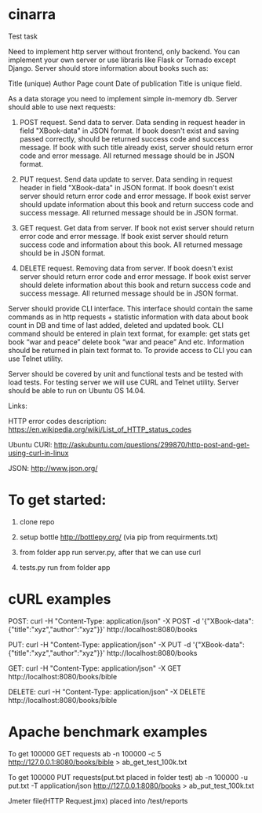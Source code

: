 # cinarra
Test task

Need to implement http server without frontend, only backend. You can implement your own server or use libraris like Flask or Tornado except Django. Server should store information about books such as:

Title (unique)
Author
Page count
Date of publication
Title is unique field.

As a data storage you need to implement simple in-memory db.
Server should able to use next requests:

1. POST request. Send data to server. Data sending in request header in field "XBook-data" in JSON format. If book doesn't exist and saving passed correctly, should be returned success code and success message. If book with such title already exist, server should return error code and error message. All returned message should be in JSON format.

2. PUT request. Send data update to server. Data sending in request header in field "XBook-data" in JSON format. If book doesn't exist server should return error code and error message. If book exist server should update information about this book and return success code and success message. All returned message should be in JSON format.

3. GET request. Get data from server. If book not exist server should return error code and error message. If book exist server should return success code and information about this book. All returned message should be in JSON format.

4. DELETE request. Removing data from server. If book doesn't exist server should return error code and error message. If book exist server should delete information about this book and return success code and success message. All returned message should be in JSON format.

Server should provide CLI interface. This interface should contain the same commands as in http requests + statistic information with data about book count in DB and time of last added, deleted and updated book. CLI command should be entered in plain text format, for example:
get stats
get book “war and peace”
delete book “war and peace”
And etc. Information should be returned in plain text format to. To provide access to CLI you can use Telnet utility.

Server should be covered by unit and functional tests and be tested with load tests.
For testing server we will use CURL and Telnet utility. Server should be able to run on Ubuntu OS 14.04.

Links:

HTTP error codes description: https://en.wikipedia.org/wiki/List_of_HTTP_status_codes

Ubuntu CURl: http://askubuntu.com/questions/299870/http-post-and-get-using-curl-in-linux

JSON: http://www.json.org/

# To get started:
1) clone repo

2) setup bottle http://bottlepy.org/  (via pip from requirments.txt)

3) from folder app run server.py, after that we can use curl

4) tests.py run from folder app

# cURL examples
POST: curl -H "Content-Type: application/json" -X POST -d '{"XBook-data":{"title":"xyz","author":"xyz"}}' http://localhost:8080/books

PUT: curl -H "Content-Type: application/json" -X PUT -d '{"XBook-data":{"title":"xyz","author":"xyz"}}' http://localhost:8080/books

GET: curl -H "Content-Type: application/json" -X GET http://localhost:8080/books/bible

DELETE: curl -H "Content-Type: application/json" -X DELETE http://localhost:8080/books/bible

# Apache benchmark examples
To get 100000 GET requests
ab -n 100000 -c 5  http://127.0.0.1:8080/books/bible > ab_get_test_100k.txt

To get 100000 PUT requests(put.txt placed in folder test)
ab -n 100000 -u put.txt -T application/json http://127.0.0.1:8080/books > ab_put_test_100k.txt

Jmeter file(HTTP Request.jmx) placed into /test/reports 
